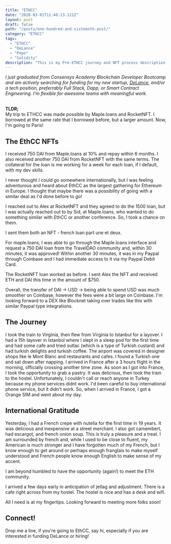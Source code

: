```yaml
---
title: "ETHCC"
date: "2020-03-01T11:48:13.121Z"
layout: post
draft: false
path: "/posts/one-hundred-and-sixteenth-post/"
category: "ETHCC"
tags:
  - "ETHCC"
  - "DeLance"
  - "Pepo"
  - "Solidity"
description: "This is my Pre-ETHCC journey and NFT process description."
---
```

<em>
I just graduated from Consensys Academy Blockchain Developer Bootcamp and am actively searching for funding for my new startup, <a href="http://www.delance.app/">DeLance</a>, and/or a tech position, preferrably Full Stack, Dapp, or Smart Contract Engineering. I'm flexible for awesome teams with meaningful work.

</em><Br/>
<strong>TLDR;</strong> <br/>My trip to ETHCC was made possible by Maple.loans and RocketNFT. I borrowed at the same rate that I borrowed before, but a larger amount. Now, I'm going to Paris! 
 </em>

## The EthCC NFTs

I received 750 DAI from Maple.loans at 10% and repay within 6 months. I also received another 750 DAI from RocketNFT with the same terms. The collateral for the loan is me working for a week for each loan, if I default, with my dev skills.

I never thought I could go somewhere internationally, but I was feeling adventurous and heard about EthCC as the largest gathering for Ethereum in Europe. I thought that maybe there was a possibility of going with a similar deal as I'd done before to go! 

I reached out to Alex at RocketNFT and they agreed to do the 1500 loan, but I was actually reached out to by Sid, at Maple.loans, who wanted to do something similar with EthCC or another conference. So, I took a chance on them. 

I sent them both an NFT - french loan part une et deux. 

For maple.loans, I was able to go through the Maple.loans interface and request a 750 DAI loan from the TravelDAO community and, within 30 minutes, it was approved! Within another 30 minutes, it was in my Paypal through Coinbase and I had immediate access to it via my Paypal Debit Card. 

The RocketNFT loan worked as before. I sent Alex the NFT and received ETH and DAI this time in the amount of $750. 

Overall, the transfer of DAI -> USD -> being able to spend USD was much smoother on Coinbase, however the fees were a bit large on Coinbase. I'm looking forward to a DEX like Blocknet taking over trades like this with similar Paypal type integrations.  

## The Journey

I took the train to Virginia, then flew from Virginia to Istanbul for a layover. I had a 15h layover in Istanbul where I slept in a sleep pod for the first time and had some cafe and tried sutlac (which is a type of Turkish custard) and had turkish delights and turkish coffee. The airport was covered in designer shops like le Mont Blanc and restaurants and cafes. I found a Turkish one and sat down after napping. I arrived in France after a 3 hours flight in the morning, officially crossing another time zone. As soon as I got into France, I took the opportunity to grab a pastry. It was delicious, then took the train to the hostel. Unfortunately, I couldn't call or reach anyone in Turkey because my phone services didnt work. I'd been careful to buy international phone service, but it didn't work. So, when I arrived in France, I got a Orange SIM and went about my day. 

## International Gratitude

Yesterday, I had a French crepe with nutella for the first time in 19 years. It was delicious and inexpensive at a street merchant. I also got camembert, had escargot, and french onion soup. This is truly a pleasure and a treat. I am surrounded by french and, while I used to be close to fluent, my American is much stronger and I have forgotten much of my French, but I know enough to get around or perhaps enough franglais to make myself understood and French people know enough English to make sense of my accent. 

I am beyond humbled to have the opportunity (again!) to meet the ETH community. 

I arrived a few days early in anticipation of jetlag and adjustment. There is a cafe right across from my hostel. The hostel is nice and has a desk and wifi. 

All I need is at my fingertips. Looking forward to meeting more folks soon!

## Connect!

Drop me a line, if you're going to EthCC, say hi, especially if you are interested in funding DeLance or hiring!

